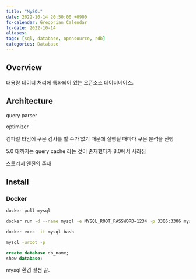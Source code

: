 ```yaml
---
title: "MySQL"
date: 2022-10-14 20:50:00 +0900
fc-calendar: Gregorian Calendar
fc-date: 2022-10-14
aliases: 
tags: [sql, database, opensource, rdb]
categories: Database
---
```


## Overview

대용량 데이터 처리에 특화되어 있는 오픈소스 데이터베이스.

## Architecture

query parser

optimizer

컴파일 타임에 구문 검사를 할 수가 없기 때문에 실행될 때마다 구문 분석을 진행

5.0 대까지는 query cache 라는 것이 존재했다가 8.0에서 사라짐

스토리지 엔진의 존재

## Install

### Docker

```bash
docker pull mysql
```

```bash
docker run -d --name mysql -e MYSQL_ROOT_PASSWORD=1234 -p 3306:3306 mysql
```

```bash
docker exec -it mysql bash
```

```bash
mysql -uroot -p
```

```sql
create database db_name;
show database;
```

mysql 환경 설정 끝.

